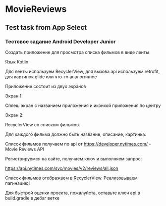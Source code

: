 # MovieReviews
## Test task from App Select

### Тестовое задание Android Developer Junior

Создать приложение для просмотра списка фильмов в виде ленты


Язык Kotlin

Для ленты используем RecyclerView, для вызова api используем retrofit, для картинок glide или что-то аналогичное



Приложение состоит из двух экранов

Экран 1:
 
Сплеш экран с названием приложения и иконкой приложения по центру

Экран 2:

RecyclerView со списком фильмов. 

Для каждого фильма должно быть название, описание, картинка. 

Список фильмов получаем по api от https://developer.nytimes.com/ -  Movie Reviews API


Регистрируемся на сайте, получаем ключ и выполняем запрос:

https://api.nytimes.com/svc/movies/v2/reviews/all.json


Список фильмов отображаем в RecyclerView. Реализовываем пагинацию!


Для быстрой оценки проекта, пожалуйста, оставьте ключ api в build.gradle в дебаг ветке


